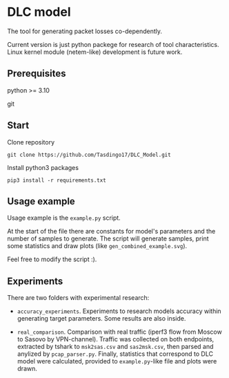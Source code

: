 # DLC model

The tool for generating packet losses co-dependently. 

Current version is just python packege for research of tool characteristics. Linux kernel module (netem-like) development is future work.

## Prerequisites

python >= 3.10

git

## Start

Clone repository

```git clone https://github.com/Tasdingo17/DLC_Model.git```

Install python3 packages

```pip3 install -r requirements.txt```

## Usage example

Usage example is the `example.py` script.

At the start of the file there are constants for model's parameters and the number of samples to generate.
The script will generate samples, print some statistics and draw plots (like `gen_combined_example.svg`).

Feel free to modify the script :).

## Experiments

There are two folders with experimental research:

- `accuracy_experiments`. Experiments to research models accuracy within generating target parameters. Some results are also inside.

- `real_comparison`. Comparison with real traffic (iperf3 flow from Moscow to Sasovo by VPN-channel). Traffic was collected on both endpoints, extracted by tshark to `msk2sas.csv` and `sas2msk.csv`, then parsed and anylized by `pcap_parser.py`. 
Finally, statistics that correspond to DLC model were calculated, provided to `example.py`-like file and plots were drawn.
